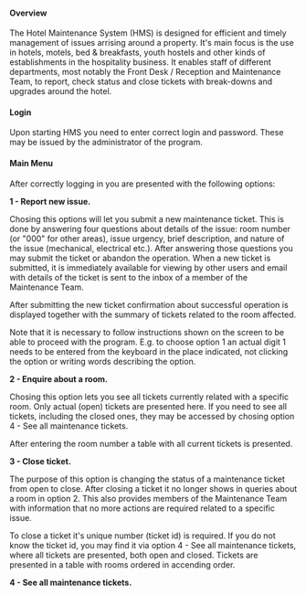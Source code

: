 #### Overview
The Hotel Maintenance System (HMS) is designed for efficient and timely management of issues arrising around a property. It's main focus is the use in hotels, motels, bed & breakfasts, youth hostels and other kinds of establishments in the hospitality business. It enables staff of different departments, most notably the Front Desk / Reception and Maintenance Team, to report, check status and close tickets with break-downs and upgrades around the hotel.

#### Login
Upon starting HMS you need to enter correct login and password. These may be issued by the administrator of the program.

#### Main Menu
After correctly logging in you are presented with the following options:

**1 - Report new issue.**

Chosing this options will let you submit a new maintenance ticket. This is done by answering four questions about details of the issue: room number (or "000" for other areas), issue urgency, brief description, and nature of the issue (mechanical, electrical etc.). After answering those questions you may submit the ticket or abandon the operation. When a new ticket is submitted, it is immediately available for viewing by other users and email with details of the ticket is sent to the inbox of a member of the Maintenance Team. 

After submitting the new ticket confirmation about successful operation is displayed together with the summary of tickets related to the room affected. 

Note that it is necessary to follow instructions shown on the screen to be able to proceed with the program. E.g. to choose option 1 an actual digit 1 needs to be entered from the keyboard in the place indicated, not clicking the option or writing words describing the option.

**2 - Enquire about a room.**

Chosing this option lets you see all tickets currently related with a specific room. Only actual (open) tickets are presented here. If you need to see all tickets, including the closed ones, they may be accessed by chosing option 4 - See all maintenance tickets.

After entering the room number a table with all current tickets is presented. 

**3 - Close ticket.**

The purpose of this option is changing the status of a maintenance ticket from open to close. After closing a ticket it no longer shows in queries about a room in option 2. This also provides members of the Maintenance Team with information that no more actions are required related to a specific issue. 

To close a ticket it's unique number (ticket id) is required. If you do not know the ticket id, you may find it via option 4 - See all maintenance tickets, where all tickets are presented, both open and closed. Tickets are presented in a table with rooms ordered in accending order. 

**4 - See all maintenance tickets.**